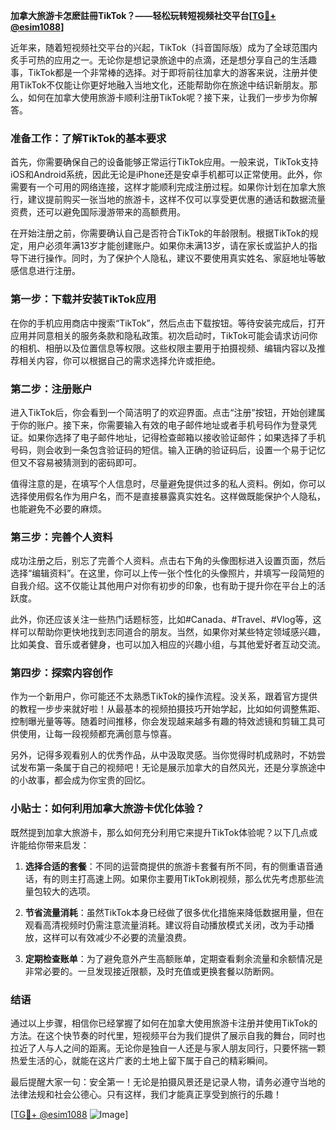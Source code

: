 **加拿大旅游卡怎麽註冊TikTok？——轻松玩转短视频社交平台[[TG💪+ @esim1088](https://t.me/s/esim1088)]**

近年来，随着短视频社交平台的兴起，TikTok（抖音国际版）成为了全球范围内炙手可热的应用之一。无论你是想记录旅途中的点滴，还是想分享自己的生活趣事，TikTok都是一个非常棒的选择。对于即将前往加拿大的游客来说，注册并使用TikTok不仅能让你更好地融入当地文化，还能帮助你在旅途中结识新朋友。那么，如何在加拿大使用旅游卡顺利注册TikTok呢？接下来，让我们一步步为你解答。

### 准备工作：了解TikTok的基本要求

首先，你需要确保自己的设备能够正常运行TikTok应用。一般来说，TikTok支持iOS和Android系统，因此无论是iPhone还是安卓手机都可以正常使用。此外，你需要有一个可用的网络连接，这样才能顺利完成注册过程。如果你计划在加拿大旅行，建议提前购买一张当地的旅游卡，这样不仅可以享受更优惠的通话和数据流量资费，还可以避免国际漫游带来的高额费用。

在开始注册之前，你需要确认自己是否符合TikTok的年龄限制。根据TikTok的规定，用户必须年满13岁才能创建账户。如果你未满13岁，请在家长或监护人的指导下进行操作。同时，为了保护个人隐私，建议不要使用真实姓名、家庭地址等敏感信息进行注册。

### 第一步：下载并安装TikTok应用

在你的手机应用商店中搜索“TikTok”，然后点击下载按钮。等待安装完成后，打开应用并同意相关的服务条款和隐私政策。初次启动时，TikTok可能会请求访问你的相机、相册以及位置信息等权限。这些权限主要用于拍摄视频、编辑内容以及推荐相关内容，你可以根据自己的需求选择允许或拒绝。

### 第二步：注册账户

进入TikTok后，你会看到一个简洁明了的欢迎界面。点击“注册”按钮，开始创建属于你的账户。接下来，你需要输入有效的电子邮件地址或者手机号码作为登录凭证。如果你选择了电子邮件地址，记得检查邮箱以接收验证邮件；如果选择了手机号码，则会收到一条包含验证码的短信。输入正确的验证码后，设置一个易于记忆但又不容易被猜测到的密码即可。

值得注意的是，在填写个人信息时，尽量避免提供过多的私人资料。例如，你可以选择使用假名作为用户名，而不是直接暴露真实姓名。这样做既能保护个人隐私，也能避免不必要的麻烦。

### 第三步：完善个人资料

成功注册之后，别忘了完善个人资料。点击右下角的头像图标进入设置页面，然后选择“编辑资料”。在这里，你可以上传一张个性化的头像照片，并填写一段简短的自我介绍。这不仅能让其他用户对你有初步的印象，也有助于提升你在平台上的活跃度。

此外，你还应该关注一些热门话题标签，比如#Canada、#Travel、#Vlog等，这样可以帮助你更快地找到志同道合的朋友。当然，如果你对某些特定领域感兴趣，比如美食、音乐或者健身，也可以加入相应的兴趣小组，与其他爱好者互动交流。

### 第四步：探索内容创作

作为一个新用户，你可能还不太熟悉TikTok的操作流程。没关系，跟着官方提供的教程一步步来就好啦！从最基本的视频拍摄技巧开始学起，比如如何调整焦距、控制曝光量等等。随着时间推移，你会发现越来越多有趣的特效滤镜和剪辑工具可供使用，让每一段视频都充满创意与惊喜。

另外，记得多观看别人的优秀作品，从中汲取灵感。当你觉得时机成熟时，不妨尝试发布第一条属于自己的视频吧！无论是展示加拿大的自然风光，还是分享旅途中的小故事，都会成为你宝贵的回忆。

### 小贴士：如何利用加拿大旅游卡优化体验？

既然提到加拿大旅游卡，那么如何充分利用它来提升TikTok体验呢？以下几点或许能给你带来启发：

1. **选择合适的套餐**：不同的运营商提供的旅游卡套餐有所不同，有的侧重语音通话，有的则主打高速上网。如果你主要用TikTok刷视频，那么优先考虑那些流量包较大的选项。
   
2. **节省流量消耗**：虽然TikTok本身已经做了很多优化措施来降低数据用量，但在观看高清视频时仍需注意流量消耗。建议将自动播放模式关闭，改为手动播放，这样可以有效减少不必要的流量浪费。

3. **定期检查账单**：为了避免意外产生高额账单，定期查看剩余流量和余额情况是非常必要的。一旦发现接近限额，及时充值或更换套餐以防断网。

### 结语

通过以上步骤，相信你已经掌握了如何在加拿大使用旅游卡注册并使用TikTok的方法。在这个快节奏的时代里，短视频平台为我们提供了展示自我的舞台，同时也拉近了人与人之间的距离。无论你是独自一人还是与家人朋友同行，只要怀揣一颗热爱生活的心，就能在这片广袤的土地上留下属于自己的精彩瞬间。

最后提醒大家一句：安全第一！无论是拍摄风景还是记录人物，请务必遵守当地的法律法规和社会公德心。只有这样，我们才能真正享受到旅行的乐趣！

[[TG💪+ @esim1088](https://t.me/s/esim1088) ![Image](https://i.postimg.cc/4NQfJmqS/Snipaste-2025-05-13-00-14-12.png)]